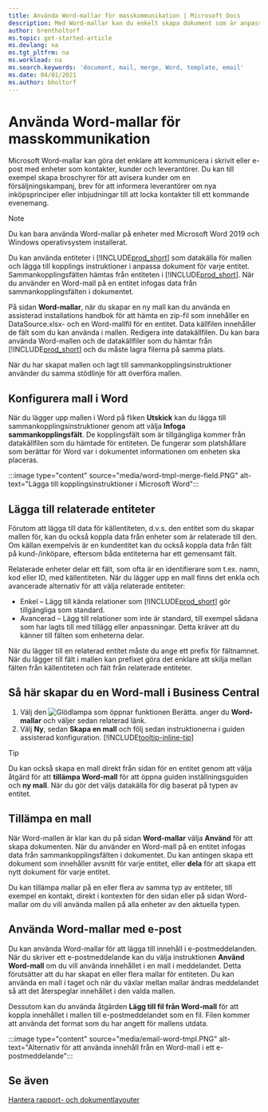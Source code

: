 ```yaml
---
title: Använda Word-mallar för masskommunikation | Microsoft Docs
description: Med Word-mallar kan du enkelt skapa dokument som är anpassade för specifika entiteter.
author: brentholtorf
ms.topic: get-started-article
ms.devlang: na
ms.tgt_pltfrm: na
ms.workload: na
ms.search.keywords: 'document, mail, merge, Word, template, email'
ms.date: 04/01/2021
ms.author: bholtorf
---
```


# Använda Word-mallar för masskommunikation
Microsoft Word-mallar kan göra det enklare att kommunicera i skrivit eller e-post med enheter som kontakter, kunder och leverantörer. Du kan till exempel skapa broschyrer för att avisera kunder om en försäljningskampanj, brev för att informera leverantörer om nya inköpsprinciper eller inbjudningar till att locka kontakter till ett kommande evenemang.

> [!NOTE]
> Du kan bara använda Word-mallar på enheter med Microsoft Word 2019 och Windows operativsystem installerat.

Du kan använda entiteter i [!INCLUDE[prod_short](includes/prod_short.md)] som datakälla för mallen och lägga till kopplings instruktioner i anpassa dokument för varje entitet. Sammankopplingsfälten hämtas från entiteten i [!INCLUDE[prod_short](includes/prod_short.md)]. När du använder en Word-mall på en entitet infogas data från sammankopplingsfälten i dokumentet.

På sidan **Word-mallar**, när du skapar en ny mall kan du använda en assisterad installations handbok för att hämta en zip-fil som innehåller en DataSource.xlsx- och en Word-mallfil för en entitet. Data källfilen innehåller de fält som du kan använda i mallen. Redigera inte datakällfilen. Du kan bara använda Word-mallen och de datakällfiler som du hämtar från [!INCLUDE[prod_short](includes/prod_short.md)] och du måste lagra filerna på samma plats.

När du har skapat mallen och lagt till sammankopplingsinstruktioner använder du samma stödlinje för att överföra mallen.

## Konfigurera mall i Word
När du lägger upp mallen i Word på fliken **Utskick** kan du lägga till sammankopplingsinstruktioner genom att välja **Infoga sammankopplingsfält**. De kopplingsfält som är tillgängliga kommer från datakällfilen som du hämtade för entiteten. De fungerar som platshållare som berättar för Word var i dokumentet informationen om enheten ska placeras. 

:::image type="content" source="media/word-tmpl-merge-field.PNG" alt-text="Lägga till kopplingsinstruktioner i Microsoft Word":::

## Lägga till relaterade entiteter
Förutom att lägga till data för källentiteten, d.v.s. den entitet som du skapar mallen för, kan du också koppla data från enheter som är relaterade till den. Om källan exempelvis är en kundentitet kan du också koppla data från fält på kund-/inköpare, eftersom båda entiteterna har ett gemensamt fält.

Relaterade enheter delar ett fält, som ofta är en identifierare som t.ex. namn, kod eller ID, med källentiteten. När du lägger upp en mall finns det enkla och avancerade alternativ för att välja relaterade entiteter:

* Enkel – Lägg till kända relationer som [!INCLUDE[prod_short](includes/prod_short.md)] gör tillgängliga som standard.
* Avancerad – Lägg till relationer som inte är standard, till exempel sådana som har lagts till med tillägg eller anpassningar. Detta kräver att du känner till fälten som enheterna delar.

När du lägger till en relaterad entitet måste du ange ett prefix för fältnamnet. När du lägger till fält i mallen kan prefixet göra det enklare att skilja mellan fälten från källentiteten och fält från relaterade entiteter.

## Så här skapar du en Word-mall i Business Central
1. Välj den ![Glödlampa som öppnar funktionen Berätta.](media/ui-search/search_small.png "Berätta för mig vad du vill göra") anger du **Word-mallar** och väljer sedan relaterad länk.
2. Välj **Ny**, sedan **Skapa en mall** och följ sedan instruktionerna i guiden assisterad konfiguration. [!INCLUDE[tooltip-inline-tip](includes/tooltip-inline-tip_md.md)]

> [!TIP]
> Du kan också skapa en mall direkt från sidan för en entitet genom att välja åtgärd för att **tillämpa Word-mall** för att öppna guiden inställningsguiden och **ny mall**. När du gör det väljs datakälla för dig baserat på typen av entitet.

## Tillämpa en mall
När Word-mallen är klar kan du på sidan **Word-mallar** välja **Använd** för att skapa dokumenten. När du använder en Word-mall på en entitet infogas data från sammankopplingsfälten i dokumentet. Du kan antingen skapa ett dokument som innehåller avsnitt för varje entitet, eller **dela** för att skapa ett nytt dokument för varje entitet.

Du kan tillämpa mallar på en eller flera av samma typ av entiteter, till exempel en kontakt, direkt i kontexten för den sidan eller på sidan Word-mallar om du vill använda mallen på alla enheter av den aktuella typen.

## Använda Word-mallar med e-post
Du kan använda Word-mallar för att lägga till innehåll i e-postmeddelanden. När du skriver ett e-postmeddelande kan du välja instruktionen **Använd Word-mall** om du vill använda innehållet i en mall i meddelandet. Detta förutsätter att du har skapat en eller flera mallar för entiteten. Du kan använda en mall i taget och när du växlar mellan mallar ändras meddelandet så att det återspeglar innehållet i den valda mallen.

Dessutom kan du använda åtgärden **Lägg till fil från Word-mall** för att koppla innehållet i mallen till e-postmeddelandet som en fil. Filen kommer att använda det format som du har angett för mallens utdata.

:::image type="content" source="media/email-word-tmpl.PNG" alt-text="Alternativ för att använda innehåll från en Word-mall i ett e-postmeddelande":::

## Se även
[Hantera rapport- och dokumentlayouter](ui-manage-report-layouts.md)  

